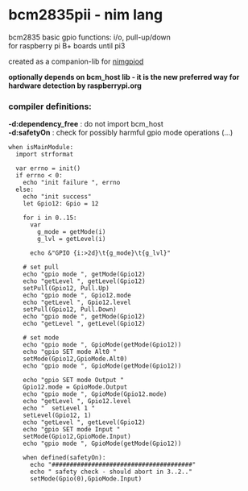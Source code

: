 # bcm2835pii - nim lang
bcm2835 basic gpio functions: i/o, pull-up/down  
for raspberry pi B+ boards until pi3  

created as a companion-lib for [nimgpiod](https://github.com/nais314/nimgpiod)  
  
**optionally depends on bcm_host lib - it is the new preferred way for hardware detection by raspberrypi.org**

### compiler definitions:
**-d:dependency_free** : do not import bcm_host  
**-d:safetyOn** : check for possibly harmful gpio mode operations (...)

```
when isMainModule:
  import strformat

  var errno = init()
  if errno < 0:
    echo "init failure ", errno
  else:
    echo "init success"
    let Gpio12: Gpio = 12
   
    for i in 0..15:
      var 
        g_mode = getMode(i)
        g_lvl = getLevel(i)

      echo &"GPIO {i:>2d}\t{g_mode}\t{g_lvl}"
    
    # set pull
    echo "gpio mode ", getMode(Gpio12)
    echo "getLevel ", getLevel(Gpio12)
    setPull(Gpio12, Pull.Up)
    echo "gpio mode ", Gpio12.mode
    echo "getLevel ", Gpio12.level
    setPull(Gpio12, Pull.Down)
    echo "gpio mode ", getMode(Gpio12)
    echo "getLevel ", getLevel(Gpio12)

    # set mode
    echo "gpio mode ", GpioMode(getMode(Gpio12))
    echo "gpio SET mode Alt0 "
    setMode(Gpio12,GpioMode.Alt0)
    echo "gpio mode ", GpioMode(getMode(Gpio12))

    echo "gpio SET mode Output "
    Gpio12.mode = GpioMode.Output
    echo "gpio mode ", GpioMode(Gpio12.mode)
    echo "getLevel ", Gpio12.level
    echo "  setLevel 1 "
    setLevel(Gpio12, 1)
    echo "getLevel ", getLevel(Gpio12)
    echo "gpio SET mode Input "
    setMode(Gpio12,GpioMode.Input)
    echo "gpio mode ", GpioMode(getMode(Gpio12))

    when defined(safetyOn):
      echo "#######################################"
      echo " safety check - should abort in 3..2.."
      setMode(Gpio(0),GpioMode.Input)
```